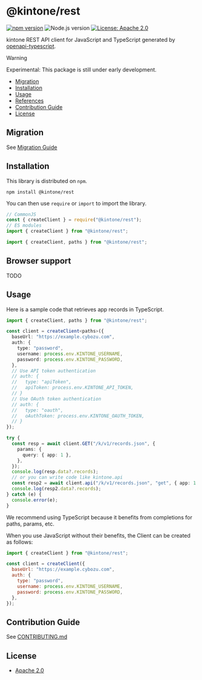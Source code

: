 # @kintone/rest

[![npm version](https://badge.fury.io/js/@kintone%2Frest.svg)](https://badge.fury.io/js/@kintone%2Frest)
![Node.js version](https://img.shields.io/badge/dynamic/json.svg?url=https://raw.githubusercontent.com/kintone/js-sdk/main/packages/rest/package.json&label=node&query=$.engines.node&colorB=blue)
[![License: Apache 2.0](https://img.shields.io/badge/License-Apache_2.0-yellow.svg)](LICENSE)

kintone REST API client for JavaScript and TypeScript generated by [openapi-typescript](https://github.com/openapi-ts/openapi-typescript).

> [!WARNING]
> Experimental: This package is still under early development.

- [Migration](#migration)
- [Installation](#installation)
- [Usage](#usage)
- [References](#references)
- [Contribution Guide](#contribution-guide)
- [License](#license)

## Migration

See [Migration Guide](docs/migration-from-rest-api-client.md)

## Installation

This library is distributed on `npm`.

```shell
npm install @kintone/rest
```

You can then use `require` or `import` to import the library.

```javascript
// CommonJS
const { createClient } = require("@kintone/rest");
// ES modules
import { createClient } from "@kintone/rest";
```

```ts
import { createClient, paths } from "@kintone/rest";
```

## Browser support

TODO

## Usage

Here is a sample code that retrieves app records in TypeScript.

```ts
import { createClient, paths } from "@kintone/rest";

const client = createClient<paths>({
  baseUrl: "https://example.cybozu.com",
  auth: {
    type: "password",
    username: process.env.KINTONE_USERNAME,
    password: process.env.KINTONE_PASSWORD,
  },
  // Use API token authentication
  // auth: {
  //   type: "apiToken",
  //   apiToken: process.env.KINTONE_API_TOKEN,
  // }
  // Use OAuth token authentication
  // auth: {
  //   type: "oauth",
  //   oAuthToken: process.env.KINTONE_OAUTH_TOKEN,
  // }
});

try {
  const resp = await client.GET("/k/v1/records.json", {
    params: {
      query: { app: 1 },
    },
  });
  console.log(resp.data?.records);
  // or you can write code like kintone.api
  const resp2 = await client.api("/k/v1/records.json", "get", { app: 1 });
  console.log(resp2.data?.records);
} catch (e) {
  console.error(e);
}
```

We recommend using TypeScript because it benefits from completions for paths, params, etc.

When you use JavaScript without their benefits, the Client can be created as follows:

```js
import { createClient } from "@kintone/rest";

const client = createClient({
  baseUrl: "https://example.cybozu.com",
  auth: {
    type: "password",
    username: process.env.KINTONE_USERNAME,
    password: process.env.KINTONE_PASSWORD,
  },
});
```

## Contribution Guide

See [CONTRIBUTING.md](https://github.com/kintone/js-sdk/tree/main/CONTRIBUTING.md)

## License

- [Apache 2.0](LICENSE)
